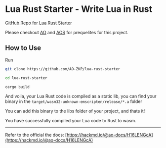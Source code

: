 # Lua Rust Starter - Write Lua in Rust


[GitHub Repo for Lua Rust Starter](https://github.com/AO-ZKP/lua-rust-starter)


Please checkout [AO](ao.md) and [AOS](aos.md) for prequelites for this project.

## How to Use

Run
```bash
git clone https://github.com/AO-ZKP/lua-rust-starter

cd lua-rust-starter

cargo build
```

And voila, your Lua Rust code is compiled as a static lib, you can find your binary in the 
`target/wasm32-unknown-emscripten/release/*.a` folder

You can add this binary to the libs folder of your project, and thats it! 

You have successfully compiled your Lua code to Rust to wasm.

---


Refer to the official the docs: [https://hackmd.io/@ao-docs/H16LENGcA](https://hackmd.io/@ao-docs/H16LENGcA)
